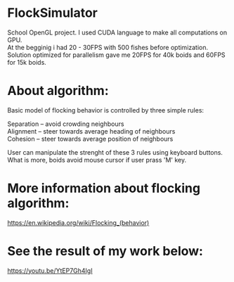 # FlockSimulator
School OpenGL project. I used CUDA language to make all computations on GPU.<br />
At the begginig i had 20 - 30FPS with 500 fishes before optimization. <br />
Solution optimized for parallelism gave me 20FPS for 40k boids and 60FPS for 15k boids. <br />

# About algorithm:
Basic model of flocking behavior is controlled by three simple rules:

Separation – avoid crowding neighbours <br />
Alignment – steer towards average heading of neighbours <br />
Cohesion – steer towards average position of neighbours <br />

User can manipulate the strenght of these 3 rules using keyboard buttons.
What is more, boids avoid mouse cursor if user prass 'M' key.


# More information about flocking algorithm: 
https://en.wikipedia.org/wiki/Flocking_(behavior)


# See the result of my work below:

https://youtu.be/YtEP7Gh4IgI
